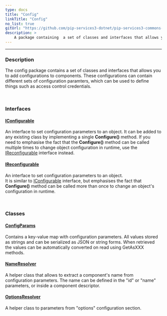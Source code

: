 ```yaml
---
type: docs
title: "Config"
linkTitle: "Config"
no_list: true
gitUrl: "https://github.com/pip-services3-dotnet/pip-services3-commons-dotnet"
description: >
    A package containing  a set of classes and interfaces that allows you to add configurations to components.
---
```

---

<div class="module-body"> 


### Description
The config package contains a set of classes and interfaces that allows you to add configurations to components. These configurations can contain different sets of configuration paramters, which can be used to define things such as access control credentials.     


<br>

### Interfaces


#### [IConfigurable](iconfigurable)
An interface to set configuration parameters to an object. 
It can be added to any existing class by implementing a single **Configure()** method.
If you need to emphasise the fact that the **Configure()** method can be called multiple times
to change object configuration in runtime, use the [IReconfigurable](ireconfigurable) interface instead.

#### [IReconfigurable](ireconfigurable)
An interface to set configuration parameters to an object.  
It is similar to [IConfigurable](iconfigurable) interface, but emphasises the fact
that **Configure()** method can be called more than once to change an object's configuration
in runtime.

<br>

### Classes

#### [ConfigParams](config_params)
Contains a key-value map with configuration parameters. 
All values stored as strings and can be serialized as JSON or string forms.
When retrieved the values can be automatically converted on read using GetAsXXX methods.

#### [NameResolver](name_resolver)
A helper class that allows to extract a component's name from configuration parameters.
The name can be defined in the "id" or "name" parameters, or inside a component descriptor.

#### [OptionsResolver](options_resolver)
A helper class to parameters from "options" configuration section.

</div>
